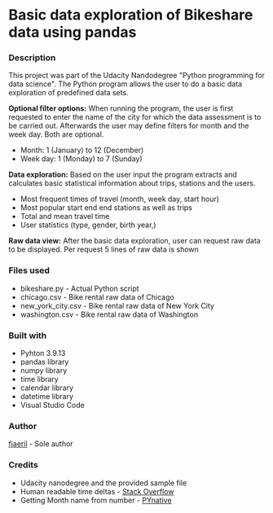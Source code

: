 # Basic data exploration of Bikeshare data using pandas

### Description
This project was part of the Udacity Nandodegree "Python programming for data science". The Python program allows the user to do a basic data exploration of predefined data sets.

**Optional filter options:** When running the program, the user is first requested to enter the name of the city for which the data assessment is to be carried out. Afterwards the user may define filters for month and the week day. Both are optional.
* Month: 1 (January) to 12 (December)
* Week day: 1 (Monday) to 7 (Sunday)

**Data exploration:** Based on the user input the program extracts and calculates basic statistical information about trips, stations and the users.
* Most frequent times of travel (month, week day, start hour)
* Most popular start end end stations as well as trips
* Total and mean travel time
* User statistics (type, gender, birth year,)

**Raw data view:** After the basic data exploration, user can request raw data to be displayed. Per request 5 lines of raw data is shown

### Files used
* bikeshare.py - Actual Python script
* chicago.csv - Bike rental raw data of Chicago
* new_york_city.csv - Bike rental raw data of New York City
* washington.csv - Bike rental raw data of Washington

### Built with
* Pyhton 3.9.13
* pandas library
* numpy library
* time library
* calendar library
* datetime library
* Visual Studio Code

### Author
[fjaeril](https://github.com/fjaeril/) - Sole author

### Credits
* Udacity nanodegree and the provided sample file
* Human readable time deltas - [Stack Overflow](https://stackoverflow.com/questions/538666/format-timedelta-to-string)
* Getting Month name from number - [PYnative](https://pynative.com/python-get-month-name-from-number/)

